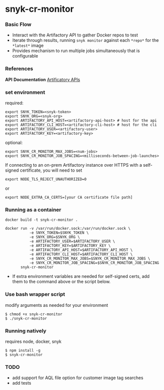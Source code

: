 # snyk-cr-monitor

### Basic Flow

- Interact with the Artifactory API to gather Docker repos to test
- Iterate through results, running `snyk monitor` against each `*repo*` for the `*latest*` image
- Provides mechanism to run multiple jobs simultaneously that is configurable

### References

**API** **Documentation** [Artificatory APIs](https://www.jfrog.com/confluence/display/RTF6X/Artifactory+REST+API#ArtifactoryRESTAPI-Authentication)

### set environment
required:
```
export SNYK_TOKEN=<snyk-token>
export SNYK_ORG=<snyk-org>
export ARTIFACTORY_API_HOST=<artifactory-api-host> # host for the api
export ARTIFACTORY_CLI_HOST=<artifactory-cli-host> # host for the cli
export ARTIFACTORY_USER=<artifactory-user>
export ARTIFACTORY_KEY=<artifactory-key>
```

optional:
```
export SNYK_CR_MONITOR_MAX_JOBS=<num-jobs>
export SNYK_CR_MONITOR_JOB_SPACING=<milliseconds-between-job-launches>
```

If connecting to an on-prem Artifactory instance over HTTPS with a self-signed certificate, you will need to set
```
export NODE_TLS_REJECT_UNAUTHORIZED=0
```
or
```
export NODE_EXTRA_CA_CERTS=[your CA certificate file path]
```



### Running as a container
```
docker build -t snyk-cr-monitor .
```
```
docker run -v /var/run/docker.sock:/var/run/docker.sock \
           -e SNYK_TOKEN=$SNYK_TOKEN \
           -e SNYK_ORG=$SNYK_ORG \
           -e ARTIFACTORY_USER=$ARTIFACTORY_USER \
           -e ARTIFACTORY_KEY=$ARTIFACTORY_KEY \
           -e ARTIFACTORY_API_HOST=$ARTIFACTORY_API_HOST \
           -e ARTIFACTORY_CLI_HOST=$ARTIFACTORY_CLI_HOST \
           -e SNYK_CR_MONITOR_MAX_JOBS=$SNYK_CR_MONITOR_MAX_JOBS \
           -e SNYK_CR_MONITOR_JOB_SPACING=$SNYK_CR_MONITOR_JOB_SPACING
       snyk-cr-monitor
```

* If extra environment variables are needed for self-signed certs, add them to the command above or the script below.

### Use bash wrapper script
modify arguments as needed for your environment
```
$ chmod +x snyk-cr-monitor
$ ./snyk-cr-monitor
```
### Running natively 
  requires node, docker, snyk
```
$ npm install -g 
$ snyk-cr-monitor
```

### TODO
- add support for AQL file option for customer image tag searches
- add tests
